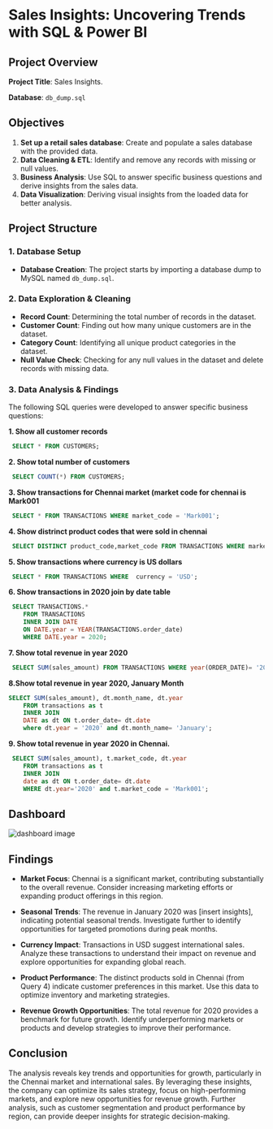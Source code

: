 # Sales Insights: Uncovering Trends with SQL & Power BI 

## Project Overview

**Project Title**: Sales Insights.

**Database**: `db_dump.sql`

## Objectives

1. **Set up a retail sales database**: Create and populate a sales database with the provided data.
2. **Data Cleaning & ETL**: Identify and remove any records with missing or null values.
3. **Business Analysis**: Use SQL to answer specific business questions and derive insights from the sales data.
4. **Data Visualization**: Deriving visual insights from the loaded data for better analysis.

## Project Structure

### 1. Database Setup
- **Database Creation**: The project starts by importing a database dump to MySQL named `db_dump.sql`.

### 2. Data Exploration & Cleaning
- **Record Count**: Determining the total number of records in the dataset.
- **Customer Count**: Finding out how many unique customers are in the dataset.
- **Category Count**: Identifying all unique product categories in the dataset.
- **Null Value Check**: Checking for any null values in the dataset and delete records with missing data.

### 3. Data Analysis & Findings
The following SQL queries were developed to answer specific business questions:

**1. Show all customer records**
```sql
 SELECT * FROM CUSTOMERS;
```
**2. Show total number of customers**
```sql
 SELECT COUNT(*) FROM CUSTOMERS;
```
**3. Show transactions for Chennai market (market code for chennai is Mark001**
```sql
 SELECT * FROM TRANSACTIONS WHERE market_code = 'Mark001';
```
**4. Show distrinct product codes that were sold in chennai**
```sql
 SELECT DISTINCT product_code,market_code FROM TRANSACTIONS WHERE market_code = 'Mark001';
```
**5. Show transactions where currency is US dollars**
```sql
 SELECT * FROM TRANSACTIONS WHERE  currency = 'USD';
```
**6. Show transactions in 2020 join by date table**
```sql
 SELECT TRANSACTIONS.*
    FROM TRANSACTIONS
    INNER JOIN DATE
    ON DATE.year = YEAR(TRANSACTIONS.order_date)
    WHERE DATE.year = 2020;
```
**7. Show total revenue in year 2020**
```sql
 SELECT SUM(sales_amount) FROM TRANSACTIONS WHERE year(ORDER_DATE)= '2020';
```
**8.Show total revenue in year 2020, January Month**
```sql
SELECT SUM(sales_amount), dt.month_name, dt.year
    FROM transactions as t
    INNER JOIN
    DATE as dt ON t.order_date= dt.date
    where dt.year = '2020' and dt.month_name= 'January';
```
**9. Show total revenue in year 2020 in Chennai.**
```sql
 SELECT SUM(sales_amount), t.market_code, dt.year
    FROM transactions as t
    INNER JOIN 
    date as dt ON t.order_date= dt.date
    WHERE dt.year='2020' and t.market_code = 'Mark001';
```
## Dashboard
![dashboard image](https://github.com/user-attachments/assets/4f0ca663-f1c9-4d7d-bd2a-120791f720ee)


## Findings
- **Market Focus**: Chennai is a significant market, contributing substantially to the overall revenue. Consider increasing marketing efforts or expanding product offerings in this region.

- **Seasonal Trends**: The revenue in January 2020 was [insert insights], indicating potential seasonal trends. Investigate further to identify opportunities for targeted promotions during peak months.

- **Currency Impact**: Transactions in USD suggest international sales. Analyze these transactions to understand their impact on revenue and explore opportunities for expanding global reach.

- **Product Performance**: The distinct products sold in Chennai (from Query 4) indicate customer preferences in this market. Use this data to optimize inventory and marketing strategies.

- **Revenue Growth Opportunities**: The total revenue for 2020 provides a benchmark for future growth. Identify underperforming markets or products and develop strategies to improve their performance.

## Conclusion

The analysis reveals key trends and opportunities for growth, particularly in the Chennai market and international sales. By leveraging these insights, the company can optimize its sales strategy, focus on high-performing markets, and explore new opportunities for revenue growth. Further analysis, such as customer segmentation and product performance by region, can provide deeper insights for strategic decision-making.


